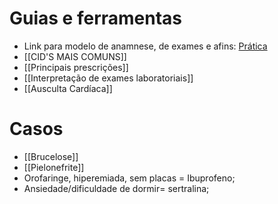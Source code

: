 # Guias e ferramentas
* Link para modelo de anamnese, de exames e afins: [Prática](https://1drv.ms/f/s!AtT1UeiE5rswhOo_vvQIVG0oBzOCwA?e=nIfgDr)
* [[CID'S MAIS COMUNS]]
* [[Principais prescrições]]
* [[Interpretação de exames laboratoriais]]
* [[Ausculta Cardíaca]]
# Casos
* [[Brucelose]]
* [[Pielonefrite]]
* Orofaringe, hiperemiada, sem placas = Ibuprofeno; 
* Ansiedade/dificuldade de dormir= sertralina;
